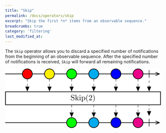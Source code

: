 ```yaml
---
title: "Skip"
permalink: /docs/operators/skip
excerpt: "Skip the first *n* items from an observable sequence."
breadcrumbs: true
category: 'filtering'
last_modified_at: 
---
```


The `Skip` operator allows you to discard a specified number of notifications from the beginning of an observable sequence. After the specified number of notifications is received, `Skip` will forward all remaining notifications.

![Skip operator](/assets/images/skip.svg)

